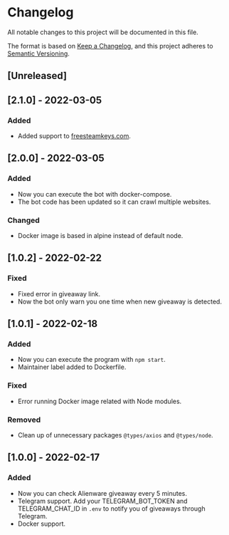 # Changelog

All notable changes to this project will be documented in this file.

The format is based on [Keep a Changelog](https://keepachangelog.com/en/1.0.0/),
and this project adheres to [Semantic Versioning](https://semver.org/spec/v2.0.0.html).

## [Unreleased]

## [2.1.0] - 2022-03-05

### Added

- Added support to [freesteamkeys.com](https://www.freesteamkeys.com/).

## [2.0.0] - 2022-03-05

### Added

- Now you can execute the bot with docker-compose.
- The bot code has been updated so it can crawl multiple websites.

### Changed

- Docker image is based in alpine instead of default node.

## [1.0.2] - 2022-02-22

### Fixed

- Fixed error in giveaway link.
- Now the bot only warn you one time when new giveaway is detected.

## [1.0.1] - 2022-02-18

### Added

- Now you can execute the program with `npm start`.
- Maintainer label added to Dockerfile.

### Fixed

- Error running Docker image related with Node modules.

### Removed

- Clean up of unnecessary packages `@types/axios` and `@types/node`.

## [1.0.0] - 2022-02-17

### Added

- Now you can check Alienware giveaway every 5 minutes.
- Telegram support. Add your TELEGRAM_BOT_TOKEN and TELEGRAM_CHAT_ID in `.env`
  to notify you of giveaways through Telegram.
- Docker support.
